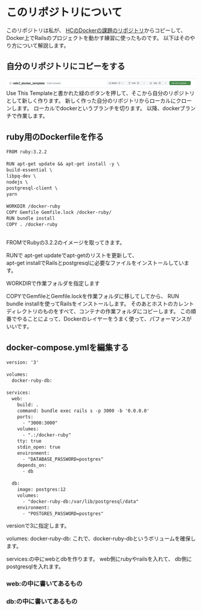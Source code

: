 # このリポジトリについて

このリポジトリは私が、
[HCのDockerの課題のリポジトリ](https://github.com/ihatov08/rails7_docker_template)からコピーして、
Docker上でRailsのプロジェクトを動かす練習に使ったものです。
以下はそのやり方について解説します。

## 自分のリポジトリにコピーをする
![Use This Template](/ss01.png)
Use This Templateと書かれた緑のボタンを押して、そこから自分のリポジトリとして新しく作ります。
新しく作った自分のリポジトリからローカルにクローンします。
ローカルでdockerというブランチを切ります。
以降、dockerブランチで作業します。

## ruby用のDockerfileを作る
``` 
FROM ruby:3.2.2

RUN apt-get update && apt-get install -y \
build-essential \
libpq-dev \
nodejs \
postgresql-client \
yarn

WORKDIR /docker-ruby
COPY Gemfile Gemfile.lock /docker-ruby/
RUN bundle install
COPY . /docker-ruby


```
FROMでRubyの3.2.2のイメージを取ってきます。  

RUNで apt-get updateでapt-getのリストを更新して、  
apt-get installでRailsとpostgresqlに必要なファイルをインストールしています。  

WORKDIRで作業フォルダを指定します

COPYでGemfileとGemfile.lockを作業フォルダに移してしてから、
RUN bundle installを使ってRailsをインストールします。
そのあとホストのカレントディレクトリのものをすべて、コンテナの作業フォルダにコピーします。
この順番でやることによって、Dockerのレイヤーをうまく使って、パフォーマンスがいいです。

## docker-compose.ymlを編集する

```
version: '3'

volumes:
  docker-ruby-db:

services:
  web:
    build: .
    command: bundle exec rails s -p 3000 -b '0.0.0.0'
    ports:
      - "3000:3000"
    volumes:
      - ".:/docker-ruby"
    tty: true
    stdin_open: true
    environment:
      - "DATABASE_PASSWORD=postgres"
    depends_on:
      - db

  db:
    image: postgres:12
    volumes:
      - "docker-ruby-db:/var/lib/postgresql/data"
    environment:
      - "POSTGRES_PASSWORD=postgres"
```
versionで3に指定します。

volumes:
  docker-ruby-db:
これで、docker-ruby-dbというボリュームを確保します。

services:の中にwebとdbを作ります。
web側にrubyやrailsを入れて、
db側にpostgresqlを入れます。

### web:の中に書いてあるもの


### db:の中に書いてあるもの


